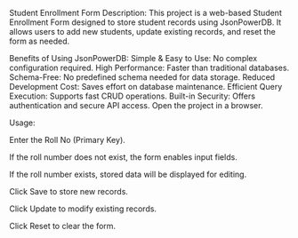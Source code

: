 Student Enrollment Form
Description:
This project is a web-based Student Enrollment Form designed to store student records using JsonPowerDB. It allows users to add new students, update existing records, and reset the form as needed.

Benefits of Using JsonPowerDB:
Simple & Easy to Use: No complex configuration required.
High Performance: Faster than traditional databases.
Schema-Free: No predefined schema needed for data storage.
Reduced Development Cost: Saves effort on database maintenance.
Efficient Query Execution: Supports fast CRUD operations.
Built-in Security: Offers authentication and secure API access.
Open the project in a browser.

Usage:

Enter the Roll No (Primary Key).

If the roll number does not exist, the form enables input fields.

If the roll number exists, stored data will be displayed for editing.

Click Save to store new records.

Click Update to modify existing records.

Click Reset to clear the form.
